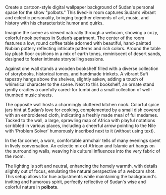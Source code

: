 Create a cartoon-style digital wallpaper background of Sudan's personal space for the show "polbots." This lived-in room captures Sudan’s vibrant and eclectic personality, bringing together elements of art, music, and history with his characteristic humor and quirks. 

Imagine the scene as viewed naturally through a webcam, showing a cozy, colorful nook perhaps in Sudan’s apartment. The center of the room features a low, round coffee table adorned with beautiful, hand-painted Nubian pottery reflecting intricate patterns and rich colors. Around the table lay plush floor cushions in a mix of earth tones, reminiscent of desert sands, designed to foster intimate storytelling sessions. 

Against one wall stands a wooden bookshelf filled with a diverse collection of storybooks, historical tomes, and handmade trinkets. A vibrant Sufi tapestry hangs above the shelves, slightly askew, adding a touch of whimsical character to the scene. Next to this bookshelf, an ornate stand gently cradles a carefully cared-for tumbi and a small collection of well-thumbed music sheets.

The opposite wall hosts a charmingly cluttered kitchen nook. Colorful spice jars hint at Sudan’s love for cooking, complemented by a small dish covered with an embroidered cloth, indicating a freshly made meal of ful medames. Tacked to the wall, a large, sprawling map of Africa with playful notations scribbled in various places, including a cheerful arrow pointing to the Nile with ‘Problem Solver’ humorously inscribed next to it (without using text).

In the far corner, a worn, comfortable armchair tells of many evenings spent in lively conversation. An eclectic mix of African and Islamic art hangs on the surrounding walls, weaving his cultural influences into the very fabric of the room.

The lighting is soft and neutral, enhancing the homely warmth, with details slightly out of focus, emulating the natural perspective of a webcam shot. This setup allows for hue adjustments while maintaining the background's inviting and humorous spirit, perfectly reflective of Sudan's wise and colorful nature in **polbots**.